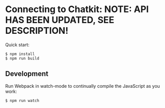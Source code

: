 # Connecting to Chatkit: NOTE: API HAS BEEN UPDATED, SEE DESCRIPTION!

Quick start:

```
$ npm install
$ npm run build
````

## Development

Run Webpack in watch-mode to continually compile the JavaScript as you work:

```
$ npm run watch
```
